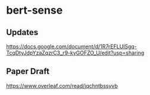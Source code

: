 # bert-sense

## Updates
https://docs.google.com/document/d/1R7rEFLUlSgq-TcqDtyJdpYzaZqzrC3_r9-kyGOFZO_U/edit?usp=sharing

## Paper Draft
https://www.overleaf.com/read/jqchntbssyvb